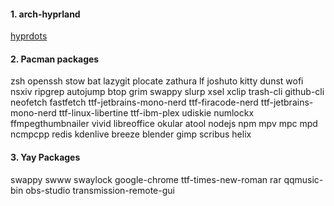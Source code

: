 #### 1. arch-hyprland

[hyprdots](https://github.com/prasanthrangan/hyprdots)

#### 2. Pacman packages

zsh
openssh
stow
bat
lazygit
plocate
zathura
lf
joshuto
kitty
dunst
wofi
nsxiv
ripgrep
autojump
btop
grim
swappy
slurp
xsel
xclip
trash-cli
github-cli
neofetch
fastfetch
ttf-jetbrains-mono-nerd
ttf-firacode-nerd
ttf-jetbrains-mono-nerd
ttf-linux-libertine
ttf-ibm-plex
udiskie
numlockx
ffmpegthumbnailer
vivid
libreoffice
okular
atool
nodejs
npm
mpv
mpc
mpd
ncmpcpp
redis
kdenlive
breeze
blender
gimp
scribus
helix

#### 3. Yay Packages

swappy
swww
swaylock
google-chrome
ttf-times-new-roman
rar
qqmusic-bin
obs-studio
transmission-remote-gui

